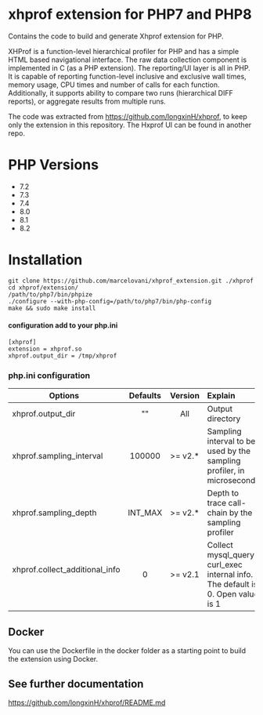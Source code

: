 # xhprof extension for PHP7 and PHP8
Contains the code to build and generate Xhprof extension for PHP.

XHProf is a function-level hierarchical profiler for PHP and has a simple HTML based navigational interface. The raw data collection component is implemented in C (as a PHP extension). The reporting/UI layer is all in PHP. It is capable of reporting function-level inclusive and exclusive wall times, memory usage, CPU times and number of calls for each function. Additionally, it supports ability to compare two runs (hierarchical DIFF reports), or aggregate results from multiple runs.

The code was extracted from https://github.com/longxinH/xhprof, to keep only the extension in this repository. The Hxprof UI can be found in another repo.

# PHP Versions
- 7.2
- 7.3
- 7.4
- 8.0
- 8.1
- 8.2

# Installation
```
git clone https://github.com/marcelovani/xhprof_extension.git ./xhprof
cd xhprof/extension/
/path/to/php7/bin/phpize
./configure --with-php-config=/path/to/php7/bin/php-config
make && sudo make install
```

#### configuration add to your php.ini
```
[xhprof]
extension = xhprof.so
xhprof.output_dir = /tmp/xhprof
```

### php.ini configuration
|      Options        |  Defaults  |  Version  |  Explain  |
| --------------- |:-------------:|:-------------:|:---------|
|xhprof.output_dir  | "" | All |Output directory|
|xhprof.sampling_interval  | 100000 | >= v2.* | Sampling interval to be used by the sampling profiler, in microseconds|
|xhprof.sampling_depth  | INT_MAX | >= v2.* | Depth to trace call-chain by the sampling profiler|
|xhprof.collect_additional_info  | 0 | >= v2.1 | Collect mysql_query, curl_exec internal info. The default is 0. Open value is 1|

## Docker
You can use the Dockerfile in the docker folder as a starting point to build the extension using Docker.

## See further documentation
https://github.com/longxinH/xhprof/README.md
